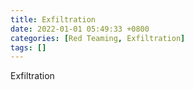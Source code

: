 ```yaml
---
title: Exfiltration
date: 2022-01-01 05:49:33 +0800
categories: [Red Teaming, Exfiltration]
tags: []  
---
```


Exfiltration
